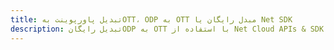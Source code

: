 ---title: تبدیل پاورپوینت بهOTT، ODP به OTT مبدل رایگان یا Net SDKdescription: تبدیل رایگانODP به OTT با استفاده از Net Cloud APIs & SDK. همچنین اسناد Microsoft PowerPoint را در Cloud ایجاد، ویرایش و رندر کنید.---